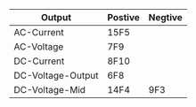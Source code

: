 | Output            | Postive | Negtive |
| ----------------- | ------- | ------- |
| AC-Current        | 15F5    |         |
| AC-Voltage        | 7F9     |         |
| DC-Current        | 8F10    |         |
| DC-Voltage-Output | 6F8     |         |
| DC-Voltage-Mid    | 14F4    | 9F3     |

